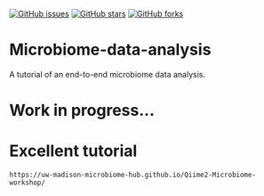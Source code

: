 [![GitHub issues](https://img.shields.io/github/issues/rayotoo/Microbiome-data-analysis?style=flat-square)](https://github.com/rayotoo/Microbiome-data-analysis/issues)
[![GitHub stars](https://img.shields.io/github/stars/rayotoo/Microbiome-data-analysis?style=flat-square&color=important)](https://github.com/rayotoo/Microbiome-data-analysis/stargazers)
[![GitHub forks](https://img.shields.io/github/forks/rayotoo/Microbiome-data-analysis?style=flat-square&color=blueviolet)](https://github.com/rayotoo/Microbiome-data-analysis/network/members)

# Microbiome-data-analysis
A tutorial of an end-to-end microbiome data analysis.
# Work in progress...

# Excellent tutorial
```
https://uw-madison-microbiome-hub.github.io/Qiime2-Microbiome-workshop/
```

